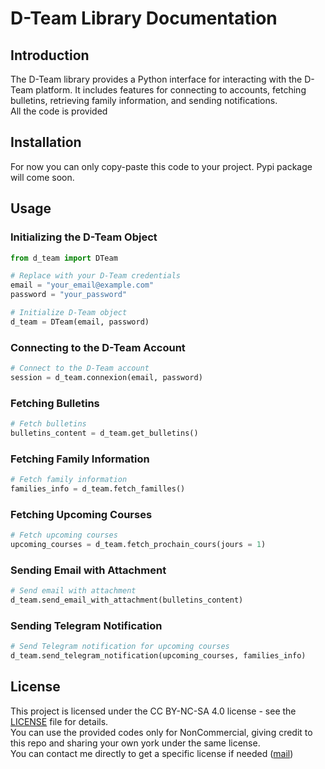 # D-Team Library Documentation

## Introduction

The D-Team library provides a Python interface for interacting with the D-Team platform. It includes features for connecting to accounts, fetching bulletins, retrieving family information, and sending notifications.  
All the code is provided 

## Installation

For now you can only copy-paste this code to your project. Pypi package will come soon.

## Usage

### Initializing the D-Team Object

```python
from d_team import DTeam

# Replace with your D-Team credentials
email = "your_email@example.com"
password = "your_password"

# Initialize D-Team object
d_team = DTeam(email, password)
```

### Connecting to the D-Team Account

```python
# Connect to the D-Team account
session = d_team.connexion(email, password)
```

### Fetching Bulletins

```python
# Fetch bulletins
bulletins_content = d_team.get_bulletins()
```

### Fetching Family Information

```python
# Fetch family information
families_info = d_team.fetch_familles()
```

### Fetching Upcoming Courses

```python
# Fetch upcoming courses
upcoming_courses = d_team.fetch_prochain_cours(jours = 1)
```

### Sending Email with Attachment

```python
# Send email with attachment
d_team.send_email_with_attachment(bulletins_content)
```

### Sending Telegram Notification

```python
# Send Telegram notification for upcoming courses
d_team.send_telegram_notification(upcoming_courses, families_info)
```

## License

This project is licensed under the CC BY-NC-SA 4.0 license - see the [LICENSE](https://creativecommons.org/licenses/by-nc-sa/4.0/) file for details.  
You can use the provided codes only for NonCommercial, giving credit to this repo and sharing your own york under the same license.  
You can contact me directly to get a specific license if needed ([mail](mailto:contact.applibot@gmail.com))
